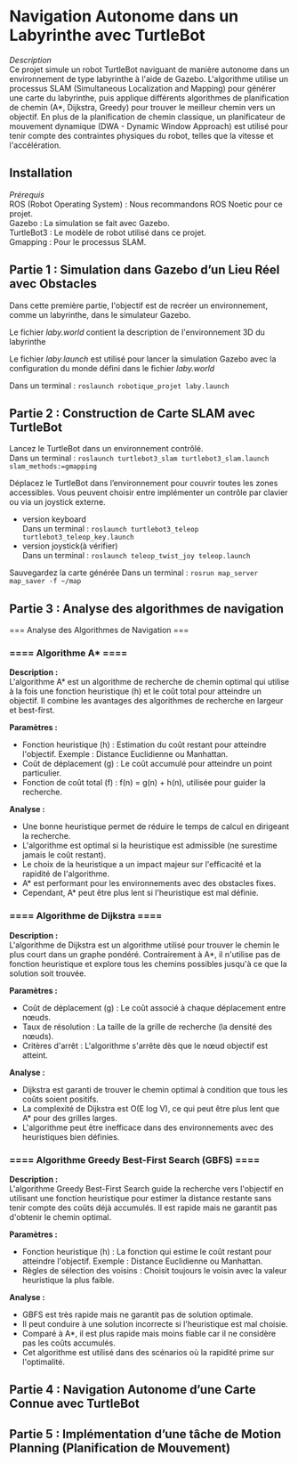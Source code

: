 # Navigation Autonome dans un Labyrinthe avec TurtleBot<br>
*Description*<br>
Ce projet simule un robot TurtleBot naviguant de manière autonome dans un environnement de type labyrinthe à l'aide de Gazebo. L'algorithme utilise un processus SLAM (Simultaneous Localization and Mapping) pour générer une carte du labyrinthe, puis applique différents algorithmes de planification de chemin (A*, Dijkstra, Greedy) pour trouver le meilleur chemin vers un objectif. En plus de la planification de chemin classique, un planificateur de mouvement dynamique (DWA - Dynamic Window Approach) est utilisé pour tenir compte des contraintes physiques du robot, telles que la vitesse et l'accélération.<br>

## Installation<br>
*Prérequis*<br>
ROS (Robot Operating System) : Nous recommandons ROS Noetic pour ce projet.<br>
Gazebo : La simulation se fait avec Gazebo.<br>
TurtleBot3 : Le modèle de robot utilisé dans ce projet.<br>
Gmapping : Pour le processus SLAM.<br>

## Partie 1 : Simulation dans Gazebo d’un Lieu Réel avec Obstacles<br>

Dans cette première partie, l'objectif est de recréer un environnement, comme un labyrinthe, dans le simulateur Gazebo. <br>

Le fichier *laby.world* contient la description de l'environnement 3D du labyrinthe<br>

Le fichier *laby.launch* est utilisé pour lancer la simulation Gazebo avec la configuration du monde défini dans le fichier *laby.world*<br>

Dans un terminal : `roslaunch robotique_projet laby.launch`<br>


## Partie 2 : Construction de Carte SLAM avec TurtleBot<br>

Lancez le TurtleBot dans un environnement contrôlé.<br>
Dans un terminal : `roslaunch turtlebot3_slam turtlebot3_slam.launch slam_methods:=gmapping`<br>

Déplacez le TurtleBot dans l’environnement pour couvrir toutes les zones accessibles. Vous peuvent choisir entre implémenter un contrôle par clavier ou via un joystick externe.<br>
- version keyboard<br>
Dans un terminal : `roslaunch turtlebot3_teleop turtlebot3_teleop_key.launch`<br>
- version joystick(à vérifier)<br>
Dans un terminal : `roslaunch teleop_twist_joy teleop.launch`<br>

Sauvegardez la carte générée
Dans un terminal : `rosrun map_server map_saver -f ~/map`<br>

## Partie 3 : Analyse des algorithmes de navigation<br>

=== Analyse des Algorithmes de Navigation ===

### ==== Algorithme A* ====
**Description :**<br>
L'algorithme A* est un algorithme de recherche de chemin optimal qui utilise à la fois une
fonction heuristique (h) et le coût total pour atteindre un objectif. Il combine les avantages
des algorithmes de recherche en largeur et best-first.

**Paramètres :**
  - Fonction heuristique (h) : Estimation du coût restant pour atteindre l'objectif.
    Exemple : Distance Euclidienne ou Manhattan.
  - Coût de déplacement (g) : Le coût accumulé pour atteindre un point particulier.
  - Fonction de coût total (f) : f(n) = g(n) + h(n), utilisée pour guider la recherche.

**Analyse :**
  - Une bonne heuristique permet de réduire le temps de calcul en dirigeant la recherche.
  - L'algorithme est optimal si la heuristique est admissible (ne surestime jamais le coût restant).
  - Le choix de la heuristique a un impact majeur sur l'efficacité et la rapidité de l'algorithme.
  - A* est performant pour les environnements avec des obstacles fixes.
  - Cependant, A* peut être plus lent si l'heuristique est mal définie.


### ==== Algorithme de Dijkstra ====
**Description :**<br>
L'algorithme de Dijkstra est un algorithme utilisé pour trouver le chemin le plus court dans un
graphe pondéré. Contrairement à A*, il n'utilise pas de fonction heuristique et explore tous les
chemins possibles jusqu'à ce que la solution soit trouvée.

**Paramètres :**
  - Coût de déplacement (g) : Le coût associé à chaque déplacement entre nœuds.
  - Taux de résolution : La taille de la grille de recherche (la densité des nœuds).
  - Critères d'arrêt : L'algorithme s'arrête dès que le nœud objectif est atteint.

**Analyse :**
  - Dijkstra est garanti de trouver le chemin optimal à condition que tous les coûts soient positifs.
  - La complexité de Dijkstra est O(E log V), ce qui peut être plus lent que A* pour des grilles larges.
  - L'algorithme peut être inefficace dans des environnements avec des heuristiques bien définies.


### ==== Algorithme Greedy Best-First Search (GBFS) ====
**Description :**<br>
L'algorithme Greedy Best-First Search guide la recherche vers l'objectif en utilisant une fonction
heuristique pour estimer la distance restante sans tenir compte des coûts déjà accumulés.
Il est rapide mais ne garantit pas d'obtenir le chemin optimal.

**Paramètres :**
  - Fonction heuristique (h) : La fonction qui estime le coût restant pour atteindre l'objectif.
    Exemple : Distance Euclidienne ou Manhattan.
  - Règles de sélection des voisins : Choisit toujours le voisin avec la valeur heuristique la plus faible.

**Analyse :**
  - GBFS est très rapide mais ne garantit pas de solution optimale.
  - Il peut conduire à une solution incorrecte si l'heuristique est mal choisie.
  - Comparé à A*, il est plus rapide mais moins fiable car il ne considère pas les coûts accumulés.
  - Cet algorithme est utilisé dans des scénarios où la rapidité prime sur l'optimalité.

## Partie 4 : Navigation Autonome d’une Carte Connue avec TurtleBot<br>



## Partie 5 : Implémentation d’une tâche de Motion Planning (Planification de Mouvement)<br>




